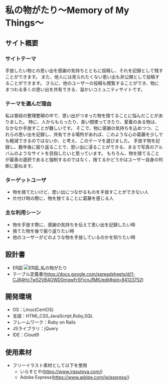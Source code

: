 # 私の物がたり〜Memory of My Things〜

## サイト概要
### サイトテーマ
手放したい物との思い出を感謝の気持ちとともに投稿し、それを記録として残すことができます。
また、他人には見られたくない思い出も非公開として投稿することができます。
さらに、他のユーザーの投稿も閲覧することができ、物にまつわる多くの思い出を共有できる、温かいコミュニティサイトです。

### テーマを選んだ理由
私は普段の整理整頓の中で、思い出がつまった物を捨てることに悩んだことがありました。
特に、人からもらったり、長い間使ってきたり、愛着のある物は、なかなか手放すことが難しいです。
そこで、物に感謝の気持ちを込めつつ、これらの思い出を記録し、共有できる場所があれば、このような心の葛藤を少しでも軽減できるのではないか、と考え、このテーマを選びました。
手放す物を記録し、数年後に振り返ることで、思い出に浸ることができる、まるで写真のアルバムのようなサイトを目指したいと思っています。
もちろん、物を捨てることが最善の選択であると強制するのではなく、捨てるかどうかはユーザー自身の判断に委ねます。

### ターゲットユーザ
- 物を捨てたいけど、思い出につながるものを手放すことができない人
- 片付け時の際に、物を捨てることに葛藤を感じる人

### 主な利用シーン
- 物を手放す際に、感謝の気持ちを伝えて思い出を記録したい時
- 捨てた物を後で振り返りたい時
- 他のユーザーがどのような物を手放しているのかを知りたい時

## 設計書
- ER図
![ER図_私の物がたり](https://github.com/asasuzu/memory-of-my-things/assets/133328222/d17217f3-c9ea-4b5b-838d-9595069592fb)
- テーブル定義書(https://docs.google.com/spreadsheets/d/1-CJR4Hc7w52VB4OWD0mgwFr5FjcnJfMK/edit#gid=84123752)


## 開発環境
- OS：Linux(CentOS)
- 言語：HTML,CSS,JavaScript,Ruby,SQL
- フレームワーク：Ruby on Rails
- JSライブラリ：jQuery
- IDE：Cloud9

## 使用素材
- フリーイラスト素材として以下を使用 
  - いらすとや(https://www.irasutoya.com/)
  - Adobe Express(https://www.adobe.com/jp/express/)
